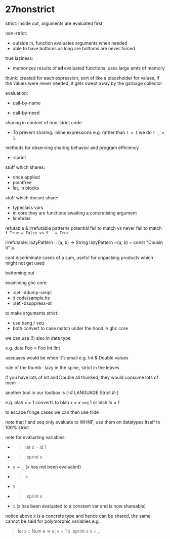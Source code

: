 # 27nonstrict

strict: inside out, arguments are evaluated first

non-strict: 
- outside in, function evaluates arguments when needed
- able to have bottoms as long are bottoms are never forced

true laziness:
- memorizes results of **all** evaluated functions: uses large amts of memory

thunk: created for each expression, sort of like a placeholder for values, if the values were never needed, it gets swept away by the garbage collector

evaluation:

- call-by-name

- call-by-need

sharing in context of non-strict code
- To prevent sharing: inline expressions e.g. rather than `f = 1` we do `f _ = 1`.

methods for observing sharing behavior and program efficiency
- :sprint

stuff which shares:
- once applied
- pointfree
- let, in blocks

stuff which doesnt share:
- typeclass vars
- in core they are functions awaiting a concretising argument
- lambdas

refutable & irrefutable patterns
potential fail to match vs never fail to match
`f True = False vs f _ = True` 

irrefutable:
lazyPattern :: (a, b) -> String
lazyPattern ~(a, b) = const "Cousin It" a

cant discriminate cases of a sum, useful for unpacking products which might not get used

bottoming out

examining ghc core:
- :set -ddump-simpl
- :l code/sample.hs
- :set -dsuppress-all

to make arguments strict:
- use bang / seq
- both convert to case match under the hood in ghc core

we can use (!) also in data type

e.g. data Foo = Foo Int !Int

usecases would be when it's small e.g. Int & Double values

rule of the thumb : lazy in the spine, strict in the leaves

if you have lots of Int and Double all thunked, they would consume lots of mem

another tool in our toolbox is {-# LANGUAGE Strict #-}

e.g. blah x = 1 converts to blah x = x `seq` 1 or blah !x = 1

to escape fringe cases we can then use tilde

note that ! and seq only evaluate to WHNF, use them on datatypes itself to 100% strict

note for evaluating variables:
- > let x = id 1
- > :sprint x 
- `x = _` (x has not been evaluated)
- > x
- `1`
- > :sprint x
- `1` (x has been evaluated to a constant var and is now shareable)

notice above x is a concrete type and hence can be shared, the same cannot be said for polymorphic variables e.g.
> let x :: Num a => a; x = 1
> x
> :sprint x
x = _
